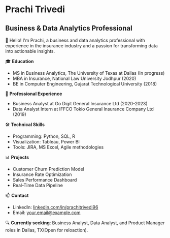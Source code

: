 # Prachi Trivedi

## Business & Data Analytics Professional

👋 Hello! I'm Prachi, a business and data analytics professional with experience in the insurance industry and a passion for transforming data into actionable insights.

🎓 **Education**
- MS in Business Analytics, The University of Texas at Dallas (In progress)
- MBA in Insurance, National Law University Jodhpur (2020)
- BE in Computer Engineering, Gujarat Technological University (2018)

💼 **Professional Experience**
- Business Analyst at Go Digit General Insurance Ltd (2020-2023)
- Data Analyst Intern at IFFCO Tokio General Insurance Company Ltd (2019)

🛠️ **Technical Skills**
- Programming: Python, SQL, R
- Visualization: Tableau, Power BI
- Tools: JIRA, MS Excel, Agile methodologies

📊 **Projects**
- Customer Churn Prediction Model
- Insurance Rate Optimization
- Sales Performance Dashboard
- Real-Time Data Pipeline

📫 **Contact**
- LinkedIn: [linkedin.com/in/prachitrivedi96](https://www.linkedin.com/in/prachitrivedi96/) 
- Email: your.email@example.com

🔍 **Currently seeking**: Business Analyst, Data Analyst, and Product Manager roles in Dallas, TX(Open for reloaction).
